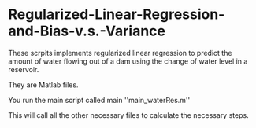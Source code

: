 # Regularized-Linear-Regression-and-Bias-v.s.-Variance

These scrpits implements regularized linear regression to predict the amount of water flowing out of a dam using the change
of water level in a reservoir.

They are Matlab files. 

You run the main script called main ''main_waterRes.m''

This will call all the other necessary files to calculate the necessary steps. 

